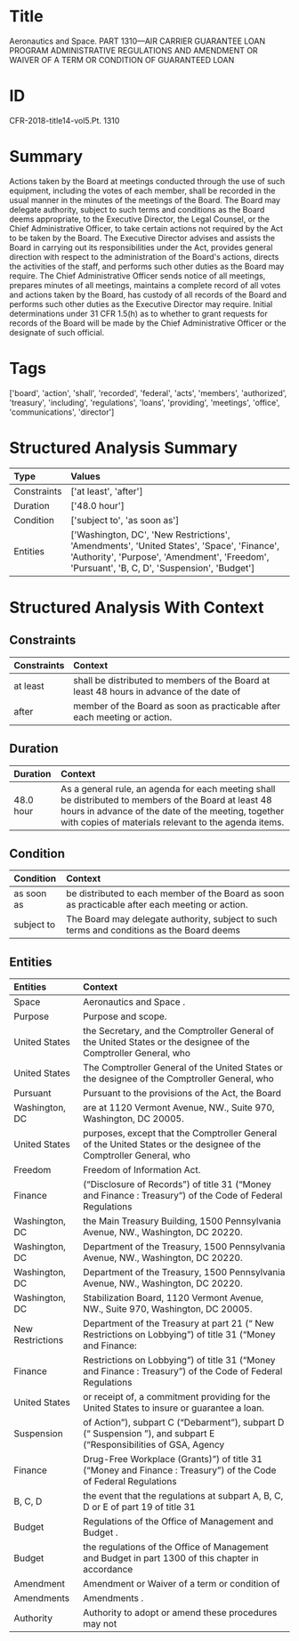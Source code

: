 # Title

 Aeronautics and Space. PART 1310—AIR CARRIER GUARANTEE LOAN PROGRAM ADMINISTRATIVE REGULATIONS AND AMENDMENT OR WAIVER OF A TERM OR CONDITION OF GUARANTEED LOAN


# ID

 CFR-2018-title14-vol5.Pt. 1310


# Summary

Actions taken by the Board at meetings conducted through the use of such equipment, including the votes of each member, shall be recorded in the usual manner in the minutes of the meetings of the Board.
The Board may delegate authority, subject to such terms and conditions as the Board deems appropriate, to the Executive Director, the Legal Counsel, or the Chief Administrative Officer, to take certain actions not required by the Act to be taken by the Board.
The Executive Director advises and assists the Board in carrying out its responsibilities under the Act, provides general direction with respect to the administration of the Board's actions, directs the activities of the staff, and performs such other duties as the Board may require.
The Chief Administrative Officer sends notice of all meetings, prepares minutes of all meetings, maintains a complete record of all votes and actions taken by the Board, has custody of all records of the Board and performs such other duties as the Executive Director may require.
Initial determinations under 31 CFR 1.5(h) as to whether to grant requests for records of the Board will be made by the Chief Administrative Officer or the designate of such official.


# Tags

['board', 'action', 'shall', 'recorded', 'federal', 'acts', 'members', 'authorized', 'treasury', 'including', 'regulations', 'loans', 'providing', 'meetings', 'office', 'communications', 'director']


# Structured Analysis Summary

| Type        | Values                                                                                                                                                                                   |
|:------------|:-----------------------------------------------------------------------------------------------------------------------------------------------------------------------------------------|
| Constraints | ['at least', 'after']                                                                                                                                                                    |
| Duration    | ['48.0 hour']                                                                                                                                                                            |
| Condition   | ['subject to', 'as soon as']                                                                                                                                                             |
| Entities    | ['Washington, DC', 'New Restrictions', 'Amendments', 'United States', 'Space', 'Finance', 'Authority', 'Purpose', 'Amendment', 'Freedom', 'Pursuant', 'B, C, D', 'Suspension', 'Budget'] |


# Structured Analysis With Context

 


## Constraints

| Constraints   | Context                                                                                  |
|:--------------|:-----------------------------------------------------------------------------------------|
| at least      | shall be distributed to members of the Board at least 48 hours in advance of the date of |
| after         | member of the Board as soon as practicable after  each meeting or action.                |


## Duration

| Duration   | Context                                                                                                                                                                                                             |
|:-----------|:--------------------------------------------------------------------------------------------------------------------------------------------------------------------------------------------------------------------|
| 48.0 hour  | As a general rule, an agenda for each meeting shall be distributed to members of the Board at least 48 hours in advance of the date of the meeting, together with copies of materials relevant to the agenda items. |


## Condition

| Condition   | Context                                                                                          |
|:------------|:-------------------------------------------------------------------------------------------------|
| as soon as  | be distributed to each member of the Board as soon as  practicable after each meeting or action. |
| subject to  | The Board may delegate authority,  subject to such terms and conditions as the Board deems       |


## Entities

| Entities         | Context                                                                                                                                               |
|:-----------------|:------------------------------------------------------------------------------------------------------------------------------------------------------|
| Space            | Aeronautics and  Space .                                                                                                                              |
| Purpose          | Purpose  and scope.                                                                                                                                   |
| United States    | the Secretary, and the Comptroller General of the United States or the designee of the Comptroller General, who                                       |
| United States    | The Comptroller General of the  United States or the designee of the Comptroller General, who                                                         |
| Pursuant         | Pursuant to the provisions of the Act, the Board                                                                                                      |
| Washington, DC   | are at 1120 Vermont Avenue, NW., Suite 970, Washington, DC  20005.                                                                                    |
| United States    | purposes, except that the Comptroller General of the United States or the designee of the Comptroller General, who                                    |
| Freedom          | Freedom  of Information Act.                                                                                                                          |
| Finance          | (&#8220;Disclosure of Records&#8221;) of title 31 (&#8220;Money and Finance : Treasury&#8221;) of the Code of Federal Regulations                     |
| Washington, DC   | the Main Treasury Building, 1500 Pennsylvania Avenue, NW., Washington, DC  20220.                                                                     |
| Washington, DC   | Department of the Treasury, 1500 Pennsylvania Avenue, NW., Washington, DC  20220.                                                                     |
| Washington, DC   | Department of the Treasury, 1500 Pennsylvania Avenue, NW., Washington, DC  20220.                                                                     |
| Washington, DC   | Stabilization Board, 1120 Vermont Avenue, NW., Suite 970, Washington, DC  20005.                                                                      |
| New Restrictions | Department of the Treasury at part 21 (&#8220; New Restrictions on Lobbying&#8221;) of title 31 (&#8220;Money and Finance:                            |
| Finance          | Restrictions on Lobbying&#8221;) of title 31 (&#8220;Money and Finance : Treasury&#8221;) of the Code of Federal Regulations                          |
| United States    | or receipt of, a commitment providing for the United States  to insure or guarantee a loan.                                                           |
| Suspension       | of Action&#8221;), subpart C (&#8220;Debarment&#8221;), subpart D (&#8220; Suspension &#8221;), and subpart E (&#8220;Responsibilities of GSA, Agency |
| Finance          | Drug-Free Workplace (Grants)&#8221;) of title 31 (&#8220;Money and Finance : Treasury&#8221;) of the Code of Federal Regulations                      |
| B, C, D          | the event that the regulations at subpart A, B, C, D or E of part 19 of title 31                                                                      |
| Budget           | Regulations of the Office of Management and  Budget .                                                                                                 |
| Budget           | the regulations of the Office of Management and Budget in part 1300 of this chapter in accordance                                                     |
| Amendment        | Amendment or Waiver of a term or condition of                                                                                                         |
| Amendments       | Amendments .                                                                                                                                          |
| Authority        | Authority to adopt or amend these procedures may not                                                                                                  |


